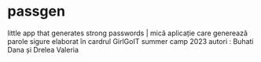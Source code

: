 # passgen
little app that generates strong passwords | mică aplicație care generează parole sigure
elaborat în cardrul GirlGoIT summer camp 2023
autori : Buhati Dana și Drelea Valeria
